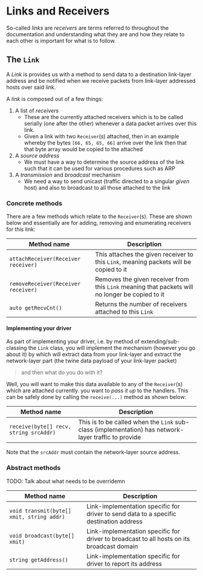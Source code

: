 Links and Receivers
===================

So-called _links_ are _receivers_ are terms referred to throughout the documentation
and understanding what they are and how they relate to each other is important for what
is to follow.

## The `Link`

A _Link_ is provides us with a method to send data to a destination link-layer address
and be notified when we receive packets from link-layer addressed hosts over said link.

A _link_ is composed out of a few things:

1. A list of _receivers_
    * These are the currently attached receivers which is to be called
    serially (one after the other) whenever a data packet arrives over
    this link.
    * Given a link with two `Receiver`(s) attached, then in an example
    whereby the bytes `[66, 65, 65, 66]` arrive over the link then that
    that byte array would be copied to the attached
2. A _source address_
    * We must have a way to determine the source address of the link
    such that it can be used for various procedures such as ARP
3. A _transmission_ and _broadcast_ mechanism
    * We need a way to send unicast (traffic directed to a singular _given_
    host) and also to broadcast to all those attached to the link

### Concrete methods

There are a few methods which relate to the `Receiver`(s). These are shown below and essentially are for adding,
removing and enumerating receivers for this link:

| Method name                              | Description                                                                               |
|------------------------------------------|-------------------------------------------------------------------------------------------|
| `attachReceiver(Receiver receiver)`      | This attaches the given receiver to this `Link`, meaning packets will be copied to it     |
| `removeReceiver(Receiver receiver)`      | Removes the given receiver from this `Link` meaning that packets will no longer be copied to it |
| `auto getRecvCnt()`                      | Returns the number of receivers attached to this `Link`                                   |

#### Implementing your driver

As part of implementing your driver, i.e. by method of extending/sub-classing the `Link` class, you will implement the mechanism (however
you go about it) by which will extract data from your link-layer and extract the network-layer part (the twine data payload of your
link-layer packet)

> and then what do you do with it?

Well, you will want to make this data available to any of the `Receiver`(s) which are attached currently. you want to _pass it up_ to the handlers. This can be safely done by calling the `receive(...)` method as shown below:

| Method name                              | Description                                                                               |
|------------------------------------------|-------------------------------------------------------------------------------------------|
| `receive(byte[] recv, string srcAddr)`   | This is to be called when the `Link` sub-class (implementation) has network-layer traffic to provide  |

Note that the `srcAddr` must contain the network-layer source address.

### Abstract methods

TODO: Talk about what needs to be overridemn

| Method name                              | Description                                                                               |
|------------------------------------------|-------------------------------------------------------------------------------------------|
| `void transmit(byte[] xmit, string addr)`| Link-implementation specific for driver to send data to a specific destination address    |
| `void broadcast(byte[] xmit)`            | Link-implementation specific for driver to broadcast to all hosts on its broadcast domain |
| `string getAddress()`                    | Link-implementation specific for driver to report its address                             |

